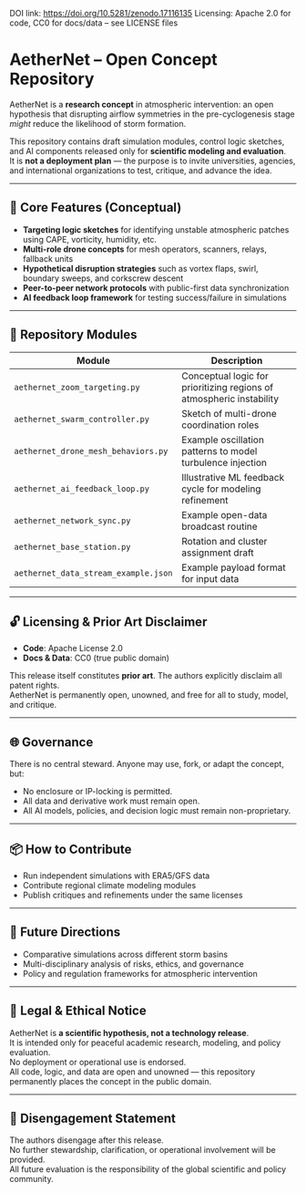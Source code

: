 DOI link: https://doi.org/10.5281/zenodo.17116135
Licensing: Apache 2.0 for code, CC0 for docs/data – see LICENSE files

# AetherNet – Open Concept Repository

AetherNet is a **research concept** in atmospheric intervention: an open hypothesis that disrupting airflow symmetries in the pre-cyclogenesis stage *might* reduce the likelihood of storm formation.  

This repository contains draft simulation modules, control logic sketches, and AI components released only for **scientific modeling and evaluation**.  
It is **not a deployment plan** — the purpose is to invite universities, agencies, and international organizations to test, critique, and advance the idea.

---

## 🔧 Core Features (Conceptual)

- **Targeting logic sketches** for identifying unstable atmospheric patches using CAPE, vorticity, humidity, etc.  
- **Multi-role drone concepts** for mesh operators, scanners, relays, fallback units  
- **Hypothetical disruption strategies** such as vortex flaps, swirl, boundary sweeps, and corkscrew descent  
- **Peer-to-peer network protocols** with public-first data synchronization  
- **AI feedback loop framework** for testing success/failure in simulations  

---

## 📁 Repository Modules

| Module | Description |
|--------|-------------|
| `aethernet_zoom_targeting.py` | Conceptual logic for prioritizing regions of atmospheric instability |
| `aethernet_swarm_controller.py` | Sketch of multi-drone coordination roles |
| `aethernet_drone_mesh_behaviors.py` | Example oscillation patterns to model turbulence injection |
| `aethernet_ai_feedback_loop.py` | Illustrative ML feedback cycle for modeling refinement |
| `aethernet_network_sync.py` | Example open-data broadcast routine |
| `aethernet_base_station.py` | Rotation and cluster assignment draft |
| `aethernet_data_stream_example.json` | Example payload format for input data |

---

## 🔓 Licensing & Prior Art Disclaimer

- **Code**: Apache License 2.0  
- **Docs & Data**: CC0 (true public domain)  

This release itself constitutes **prior art**. The authors explicitly disclaim all patent rights.  
AetherNet is permanently open, unowned, and free for all to study, model, and critique.  

---

## 🌐 Governance

There is no central steward. Anyone may use, fork, or adapt the concept, but:  

- No enclosure or IP-locking is permitted.  
- All data and derivative work must remain open.  
- All AI models, policies, and decision logic must remain non-proprietary.  

---

## 📦 How to Contribute

- Run independent simulations with ERA5/GFS data  
- Contribute regional climate modeling modules  
- Publish critiques and refinements under the same licenses  

---

## 🧭 Future Directions

- Comparative simulations across different storm basins  
- Multi-disciplinary analysis of risks, ethics, and governance  
- Policy and regulation frameworks for atmospheric intervention  

---

## 🚨 Legal & Ethical Notice

AetherNet is **a scientific hypothesis, not a technology release**.  
It is intended only for peaceful academic research, modeling, and policy evaluation.  
No deployment or operational use is endorsed.  
All code, logic, and data are open and unowned — this repository permanently places the concept in the public domain.  

---

## 📴 Disengagement Statement

The authors disengage after this release.  
No further stewardship, clarification, or operational involvement will be provided.  
All future evaluation is the responsibility of the global scientific and policy community.  

